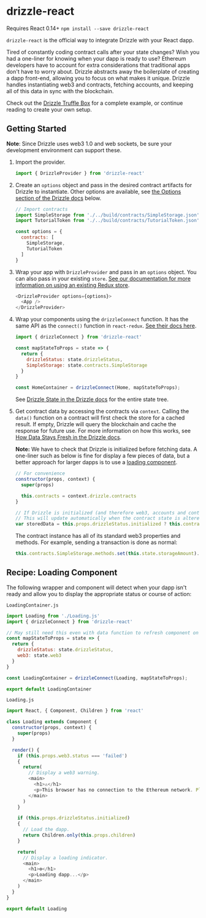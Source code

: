 # drizzle-react

Requires React 0.14+
`npm install --save drizzle-react`

`drizzle-react` is the official way to integrate Drizzle with your React dapp.

Tired of constantly coding contract calls after your state changes? Wish you had a one-liner for knowing when your dapp is ready to use? Ethereum developers have to account for extra considerations that traditional apps don't have to worry about. Drizzle abstracts away the boilerplate of creating a dapp front-end, allowing you to focus on what makes it unique. Drizzle handles instantiating web3 and contracts, fetching accounts, and keeping all of this data in sync with the blockchain.

Check out the [Drizzle Truffle Box](https://github.com/truffle-box/drizzle-box) for a complete example, or continue reading to create your own setup.

## Getting Started

**Note**: Since Drizzle uses web3 1.0 and web sockets, be sure your development environment can support these.

1. Import the provider.
   ```javascript
   import { DrizzleProvider } from 'drizzle-react'
   ```

1. Create an `options` object and pass in the desired contract artifacts for Drizzle to instantiate. Other options are available, see [the Options section of the Drizzle docs](https://github.com/trufflesuite/drizzle#options) below.
   ```javascript
   // Import contracts
   import SimpleStorage from './../build/contracts/SimpleStorage.json'
   import TutorialToken from './../build/contracts/TutorialToken.json'

   const options = {
     contracts: [
       SimpleStorage,
       TutorialToken
     ]
   }
   ```

1. Wrap your app with `DrizzleProvider` and pass in an `options` object. You can also pass in your existing `store`. [See our documentation for more information on using an existing Redux store](http://truffleframework.com/docs/drizzle/using-an-existing-redux-store).
   ```javascript
   <DrizzleProvider options={options}>
     <App />
   </DrizzleProvider>
   ```

1. Wrap your components using the `drizzleConnect` function. It has the same API as the `connect()` function in `react-redux`. [See their docs here](https://github.com/reactjs/react-redux/blob/master/docs/api.md#connectmapstatetoprops-mapdispatchtoprops-mergeprops-options).
   ```javascript
   import { drizzleConnect } from 'drizzle-react'

   const mapStateToProps = state => {
     return {
       drizzleStatus: state.drizzleStatus,
       SimpleStorage: state.contracts.SimpleStorage
     }
   }

   const HomeContainer = drizzleConnect(Home, mapStateToProps);
   ```
   See [Drizzle State in the Drizzle docs](https://github.com/trufflesuite/drizzle#drizzle-state) for the entire state tree.

1. Get contract data by accessing the contracts via `context`. Calling the `data()` function on a contract will first check the store for a cached result. If empty, Drizzle will query the blockchain and cache the response for future use. For more information on how this works, see [How Data Stays Fresh in the Drizzle docs](https://github.com/trufflesuite/drizzle#how-data-stays-fresh).

   **Note:** We have to check that Drizzle is initialized before fetching data. A one-liner such as below is fine for display a few pieces of data, but a better approach for larger dapps is to use a [loading component](#recipe-loading-component).
   ```javascript
   // For convenience
   constructor(props, context) {
     super(props)

     this.contracts = context.drizzle.contracts
   }

   // If Drizzle is initialized (and therefore web3, accounts and contracts), fetch data.
   // This will update automatically when the contract state is altered.
   var storedData = this.props.drizzleStatus.initialized ? this.contracts.SimpleStorage.methods.storedData.data() : 'Loading...'
   ```

   The contract instance has all of its standard web3 properties and methods. For example, sending a transaction is done as normal:
   ```javascript
   this.contracts.SimpleStorage.methods.set(this.state.storageAmount).send()
   ```

## Recipe: Loading Component

The following wrapper and component will detect when your dapp isn't ready and allow you to display the appropriate status or course of action:

`LoadingContainer.js`

```javascript
import Loading from './Loading.js'
import { drizzleConnect } from 'drizzle-react'

// May still need this even with data function to refresh component on updates for this contract.
const mapStateToProps = state => {
  return {
    drizzleStatus: state.drizzleStatus,
    web3: state.web3
  }
}

const LoadingContainer = drizzleConnect(Loading, mapStateToProps);

export default LoadingContainer
```

`Loading.js`

```javascript
import React, { Component, Children } from 'react'

class Loading extends Component {
  constructor(props, context) {
    super(props)
  }

  render() {
    if (this.props.web3.status === 'failed')
    {
      return(
        // Display a web3 warning.
        <main>
          <h1>⚠️</h1>
          <p>This browser has no connection to the Ethereum network. Please use the Chrome/FireFox extension MetaMask, or dedicated Ethereum browsers Mist or Parity.</p>
        </main>
      )
    }

    if (this.props.drizzleStatus.initialized)
    {
      // Load the dapp.
      return Children.only(this.props.children)
    }

    return(
      // Display a loading indicator.
      <main>
        <h1>⚙️</h1>
        <p>Loading dapp...</p>
      </main>
    )
  }
}

export default Loading
```
